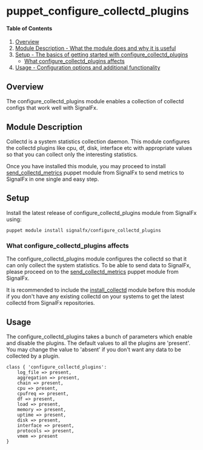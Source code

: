 # puppet_configure_collectd_plugins


#### Table of Contents

1. [Overview](#overview)
2. [Module Description - What the module does and why it is useful](#module-description)
3. [Setup - The basics of getting started with configure_collectd_plugins](#setup)
    * [What configure_collectd_plugins affects](#what-configure_collectd_plugins-affects)
4. [Usage - Configuration options and additional functionality](#usage)

## Overview

The configure_collectd_plugins module enables a collection of collectd configs that work well with SignalFx.

## Module Description

Collectd is a system statistics collection daemon. This module configures the collectd plugins like cpu, df, disk, interface etc with appropriate values so that you can collect only the interesting statistics.

Once you have installed this module, you may proceed to install [send_collectd_metrics](https://github.com/signalfx/puppet_send_collectd_metrics) puppet module from SignalFx to send metrics to SignalFx in one single and easy step.

## Setup
Install the latest release of configure_collectd_plugins module from SignalFx using:
```shell
puppet module install signalfx/configure_collectd_plugins
```

### What configure_collectd_plugins affects

The configure_collectd_plugins module configures the collectd so that it can only collect the system statistics. To be able to send data to SignalFx, please proceed on to the [send_collectd_metrics](https://github.com/signalfx/puppet_send_collectd_metrics) puppet module from SignalFx.

It is recommended to include the [install_collectd](https://github.com/signalfx/puppet_install_collectd) module before this module if you don't have any existing collectd on your systems to get the latest collectd from SignalFx repositories.

## Usage

The configure_collectd_plugins takes a bunch of parameters which enable and disable the plugins.
The default values to all the plugins are 'present'. You may change the value to 'absent' if you don't want any data to be collected by a plugin.

```shell
class { 'configure_collectd_plugins':
    log_file => present,
    aggregation => present,
    chain => present,
    cpu => present,
    cpufreq => present,
    df => present,
    load => present,
    memory => present,
    uptime => present,
    disk => present,
    interface => present,
    protocols => present,
    vmem => present
}
```


